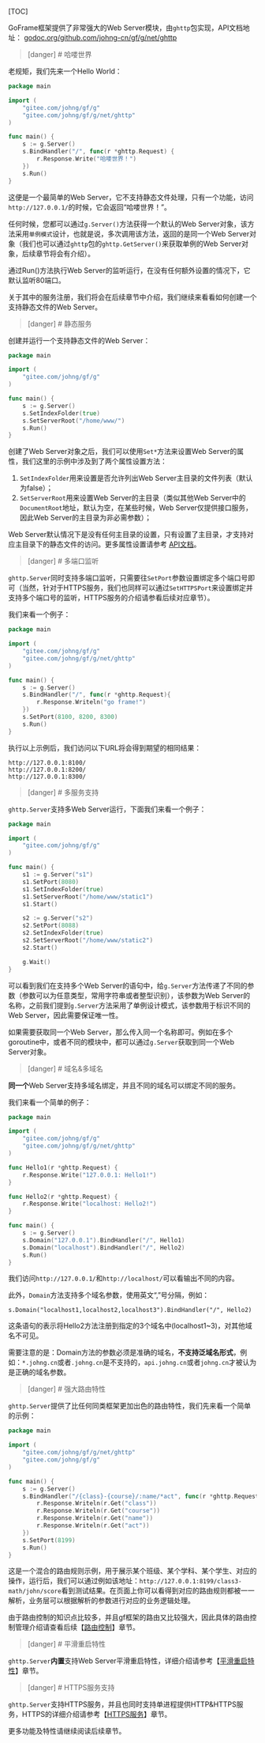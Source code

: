 

[TOC]

GoFrame框架提供了非常强大的Web Server模块，由```ghttp```包实现，API文档地址： [godoc.org/github.com/johng-cn/gf/g/net/ghttp](https://godoc.org/github.com/johng-cn/gf/g/net/ghttp)

>[danger] # 哈喽世界

老规矩，我们先来一个Hello World：

```go
package main

import (
    "gitee.com/johng/gf/g"
    "gitee.com/johng/gf/g/net/ghttp"
)

func main() {
    s := g.Server()
    s.BindHandler("/", func(r *ghttp.Request) {
        r.Response.Write("哈喽世界！")
    })
    s.Run()
}
```
这便是一个最简单的Web Server，它不支持静态文件处理，只有一个功能，访问```http://127.0.0.1/```的时候，它会返回“哈喽世界！”。

任何时候，您都可以通过```g.Server()```方法获得一个默认的Web Server对象，该方法采用```单例模式```设计，也就是说，多次调用该方法，返回的是同一个Web Server对象（我们也可以通过```ghttp```包的```ghttp.GetServer()```来获取单例的Web Server对象，后续章节将会有介绍）。

通过Run()方法执行Web Server的监听运行，在没有任何额外设置的情况下，它默认监听80端口。

关于其中的服务注册，我们将会在后续章节中介绍，我们继续来看看如何创建一个支持静态文件的Web Server。


>[danger] # 静态服务

创建并运行一个支持静态文件的Web Server：

```go
package main

import (
    "gitee.com/johng/gf/g"
)

func main() {
    s := g.Server()
    s.SetIndexFolder(true)
    s.SetServerRoot("/home/www/")
    s.Run()
}
```
创建了Web Server对象之后，我们可以使用```Set*```方法来设置Web Server的属性，我们这里的示例中涉及到了两个属性设置方法：
1. ```SetIndexFolder```用来设置是否允许列出Web Server主目录的文件列表（默认为false）；
1. ```SetServerRoot```用来设置Web Server的主目录（类似其他Web Server中的```DocumentRoot```地址，默认为空，在某些时候，Web Server仅提供接口服务，因此Web Server的主目录为非必需参数）；

Web Server默认情况下是没有任何主目录的设置，只有设置了主目录，才支持对应主目录下的静态文件的访问。更多属性设置请参考 [API文档](https://godoc.org/github.com/johng-cn/gf/g/net/ghttp)。

>[danger] # 多端口监听

```ghttp.Server```同时支持多端口监听，只需要往```SetPort```参数设置绑定多个端口号即可（当然，针对于HTTPS服务，我们也同样可以通过```SetHTTPSPort```来设置绑定并支持多个端口号的监听，HTTPS服务的介绍请参看后续对应章节）。

我们来看一个例子：

```go
package main

import (
    "gitee.com/johng/gf/g"
    "gitee.com/johng/gf/g/net/ghttp"
)

func main() {
    s := g.Server()
    s.BindHandler("/", func(r *ghttp.Request){
        r.Response.Writeln("go frame!")
    })
    s.SetPort(8100, 8200, 8300)
    s.Run()
}
```

执行以上示例后，我们访问以下URL将会得到期望的相同结果：
```shell
http://127.0.0.1:8100/
http://127.0.0.1:8200/
http://127.0.0.1:8300/
```

>[danger] # 多服务支持

```ghttp.Server```支持多Web Server运行，下面我们来看一个例子：

```go
package main

import (
    "gitee.com/johng/gf/g"
)

func main() {
    s1 := g.Server("s1")
    s1.SetPort(8080)
    s1.SetIndexFolder(true)
    s1.SetServerRoot("/home/www/static1")
    s1.Start()

    s2 := g.Server("s2")
    s2.SetPort(8088)
    s2.SetIndexFolder(true)
    s2.SetServerRoot("/home/www/static2")
    s2.Start()

    g.Wait()
}
```
可以看到我们在支持多个Web Server的语句中，给```g.Server```方法传递了不同的参数（参数可以为任意类型，常用字符串或者整型识别），该参数为Web Server的名称，之前我们提到```g.Server```方法采用了单例设计模式，该参数用于标识不同的Web Server，因此需要保证唯一性。

如果需要获取同一个Web Server，那么传入同一个名称即可。例如在多个goroutine中，或者不同的模块中，都可以通过```g.Server```获取到同一个Web Server对象。

>[danger] # 域名&多域名

**同一个**Web Server支持多域名绑定，并且不同的域名可以绑定不同的服务。

我们来看一个简单的例子：

```go
package main

import (
    "gitee.com/johng/gf/g"
    "gitee.com/johng/gf/g/net/ghttp"
)

func Hello1(r *ghttp.Request) {
    r.Response.Write("127.0.0.1: Hello1!")
}

func Hello2(r *ghttp.Request) {
    r.Response.Write("localhost: Hello2!")
}

func main() {
    s := g.Server()
    s.Domain("127.0.0.1").BindHandler("/", Hello1)
    s.Domain("localhost").BindHandler("/", Hello2)
    s.Run()
}
```
我们访问```http://127.0.0.1/```和```http://localhost/```可以看输出不同的内容。

此外，```Domain```方法支持多个域名参数，使用英文“,”号分隔，例如：

	s.Domain("localhost1,localhost2,localhost3").BindHandler("/", Hello2)
    
这条语句的表示将Hello2方法注册到指定的3个域名中(localhost1~3)，对其他域名不可见。

需要注意的是：Domain方法的参数必须是准确的域名，**不支持泛域名形式**，例如：```*.johng.cn```或者```.johng.cn```是不支持的，```api.johng.cn```或者```johng.cn```才被认为是正确的域名参数。


>[danger] # 强大路由特性

```ghttp.Server```提供了比任何同类框架更加出色的路由特性，我们先来看一个简单的示例：
```go
package main

import (
    "gitee.com/johng/gf/g/net/ghttp"
    "gitee.com/johng/gf/g"
)

func main() {
    s := g.Server()
    s.BindHandler("/{class}-{course}/:name/*act", func(r *ghttp.Request) {
        r.Response.Writeln(r.Get("class"))
        r.Response.Writeln(r.Get("course"))
        r.Response.Writeln(r.Get("name"))
        r.Response.Writeln(r.Get("act"))
    })
    s.SetPort(8199)
    s.Run()
}
```
这是一个混合的路由规则示例，用于展示某个班级、某个学科、某个学生、对应的操作，运行后，我们可以通过例如该地址：```http://127.0.0.1:8199/class3-math/john/score```看到测试结果。在页面上你可以看得到对应的路由规则都被一一解析，业务层可以根据解析的参数进行对应的业务逻辑处理。

由于路由控制的知识点比较多，并且gf框架的路由又比较强大，因此具体的路由控制管理介绍请查看后续【[路由控制](路由控制.md)】章节。

>[danger] # 平滑重启特性


```ghttp.Server```**内置**支持Web Server平滑重启特性，详细介绍请参考【[平滑重启特性](平滑重启特性.md)】章节。


>[danger] # HTTPS服务支持


```ghttp.Server```支持HTTPS服务，并且也同时支持单进程提供HTTP&HTTPS服务，HTTPS的详细介绍请参考【[HTTPS服务](HTTPS服务.md)】章节。




更多功能及特性请继续阅读后续章节。